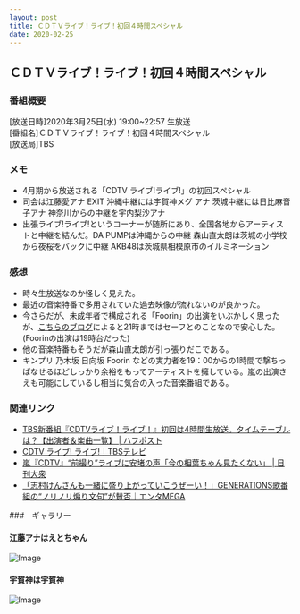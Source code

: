 ```yaml
---
layout: post
title: ＣＤＴＶライブ！ライブ！初回４時間スペシャル
date: 2020-02-25
---
```


## ＣＤＴＶライブ！ライブ！初回４時間スペシャル

### 番組概要
[放送日時]2020年3月25日(水) 19:00~22:57 生放送<br>
[番組名]ＣＤＴＶライブ！ライブ！初回４時間スペシャル<br>
[放送局]TBS<br>

### メモ
- 4月期から放送される「CDTV ライブ!ライブ!」の初回スペシャル
- 司会は江藤愛アナ EXIT 沖縄中継には宇賀神メグ アナ 茨城中継には日比麻音子アナ 神奈川からの中継を宇内梨沙アナ
- 出張ライブ!ライブ!というコーナーが随所にあり、全国各地からアーティストと中継を結んだ。DA PUMPは沖縄からの中継 森山直太朗は茨城の小学校から夜桜をバックに中継 AKB48は茨城県相模原市のイルミネーション


### 感想
- 時々生放送なのか怪しく見えた。
- 最近の音楽特番で多用されていた過去映像が流れないのが良かった。
- 今さらだが、未成年者で構成される「Foorin」の出演をいぶかしく思ったが、[こちらのブログ](http://blueberryfield.hateblo.jp/entry/20120425/1335340671)によると21時まではセーフとのことなので安心した。(Foorinの出演は19時台だった)
- 他の音楽特番もそうだが森山直太朗が引っ張りだこである。
- キンプリ 乃木坂 日向坂 Foorin などの実力者を19：00からの1時間で撃ちっぱなせるほどしっかり余裕をもってアーティストを擁している。嵐の出演さえも可能にしているし相当に気合の入った音楽番組である。

### 関連リンク
- [TBS新番組『CDTVライブ！ライブ！』初回は4時間生放送。タイムテーブルは？【出演者＆楽曲一覧】 | ハフポスト](https://www.huffingtonpost.jp/entry/story_jp_5e818534c5b6256a7a2d49c4)
- [CDTV ライブ! ライブ!｜TBSテレビ](https://www.tbs.co.jp/cdtv_livelive/)
- [嵐『CDTV』“前撮り”ライブに安堵の声「今の相葉ちゃん見たくない」 | 日刊大衆](https://taishu.jp/articles/-/73733?page=1)
- [「志村けんさんも一緒に盛り上がっていこうぜーい！」GENERATIONS歌番組の“ノリノリ煽り文句”が賛否｜エンタMEGA](https://entamega.com/36021)

###　ギャラリー
#### 江藤アナはえとちゃん
<p><img src="https://i.imgur.com/rNQJXir.png" alt="Image"></p>


#### 宇賀神は宇賀神
<p><img src="https://i.imgur.com/EgBo8QT.png" alt="Image"></p>

